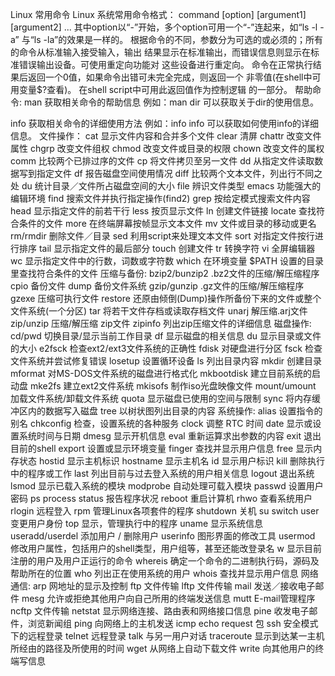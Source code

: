 Linux 常用命令
Linux 系统常用命令格式：
command [option] [argument1] [argument2] ...
其中option以“-”开始，多个option可用一个“-”连起来，如“ls -l -a” 与“ls -la”的效果是一样的。 根据命令的不同，参数分为可选的或必须的；所有的命令从标准输入接受输入，输出 结果显示在标准输出，而错误信息则显示在标准错误输出设备。可使用重定向功能对 这些设备进行重定向。
命令在正常执行结果后返回一个0值，如果命令出错可未完全完成，则返回一个 非零值(在shell中可用变量$?查看)。 在shell script中可用此返回值作为控制逻辑 的一部分。
帮助命令:
man 获取相关命令的帮助信息
例如：man dir 可以获取关于dir的使用信息。

info 获取相关命令的详细使用方法
例如：info info 可以获取如何使用info的详细信息。
文件操作：
cat 显示文件内容和合并多个文件
clear 清屏
chattr 改变文件属性
chgrp 改变文件组权
chmod 改变文件或目录的权限
chown 改变文件的属权
comm 比较两个已排过序的文件
cp 将文件拷贝至另一文件
dd 从指定文件读取数据写到指定文件
df 报告磁盘空间使用情况
diff 比较两个文本文件，列出行不同之处
du 统计目录／文件所占磁盘空间的大小
file 辨识文件类型
emacs 功能强大的编辑环境
find 搜索文件并执行指定操作(find2)
grep 按给定模式搜索文件内容
head 显示指定文件的前若干行
less 按页显示文件
ln 创建文件链接
locate 查找符合条件的文件
more 在终端屏幕按帧显示文本文件
mv 文件或目录的移动或更名
rm/rmdir 删除文件／目录
sed 利用script来处理文本文件
sort 对指定文件按行进行排序
tail 显示指定文件的最后部分
touch 创建文件
tr 转换字符
vi 全屏编辑器
wc 显示指定文件中的行数，词数或字符数
which 在环境变量 $PATH 设置的目录里查找符合条件的文件
压缩与备份:
bzip2/bunzip2 .bz2文件的压缩/解压缩程序
cpio 备份文件
dump 备份文件系统
gzip/gunzip .gz文件的压缩/解压缩程序
gzexe 压缩可执行文件
restore 还原由倾倒(Dump)操作所备份下来的文件或整个文件系统(一个分区)
tar 将若干文件存档或读取存档文件
unarj 解压缩.arj文件
zip/unzip 压缩/解压缩 zip文件
zipinfo 列出zip压缩文件的详细信息
磁盘操作:
cd/pwd 切换目录/显示当前工作目录
df 显示磁盘的相关信息
du 显示目录或文件的大小
e2fsck 检查ext2/ext3文件系统的正确性
fdisk 对硬盘进行分区
fsck 检查文件系统并尝试修复错误
losetup 设置循环设备
ls 列出目录内容
mkdir 创建目录
mformat 对MS-DOS文件系统的磁盘进行格式化
mkbootdisk 建立目前系统的启动盘
mke2fs 建立ext2文件系统
mkisofs 制作iso光盘映像文件
mount/umount 加载文件系统/卸载文件系统
quota 显示磁盘已使用的空间与限制
sync 将内存缓冲区内的数据写入磁盘
tree 以树状图列出目录的内容
系统操作:
alias 设置指令的别名
chkconfig 检查，设置系统的各种服务
clock 调整 RTC 时间
date 显示或设置系统时间与日期
dmesg 显示开机信息
eval 重新运算求出参数的内容
exit 退出目前的shell
export 设置或显示环境变量
finger 查找并显示用户信息
free 显示内存状态
hostid 显示主机标识
hostname 显示主机名
id 显示用户标识
kill 删除执行中的程序或工作
last 列出目前与过去登入系统的用户相关信息
logout 退出系统
lsmod 显示已载入系统的模块
modprobe 自动处理可载入模块
passwd 设置用户密码
ps process status 报告程序状况
reboot 重启计算机
rhwo 查看系统用户
rlogin 远程登入
rpm 管理Linux各项套件的程序
shutdown 关机
su switch user 变更用户身份
top 显示，管理执行中的程序
uname 显示系统信息
useradd/userdel 添加用户 / 删除用户
userinfo 图形界面的修改工具
usermod 修改用户属性，包括用户的shell类型，用户组等，甚至还能改登录名
w 显示目前注册的用户及用户正运行的命令
whereis 确定一个命令的二进制执行码，源码及帮助所在的位置
who 列出正在使用系统的用户
whois 查找并显示用户信息
网络通信:
arp 网地址的显示及控制
ftp 文件传输
lftp 文件传输
mail 发送／接收电子邮件
mesg 允许或拒绝其他用户向自己所用的终端发送信息
mutt E-mail管理程序
ncftp 文件传输
netstat 显示网络连接、路由表和网络接口信息
pine 收发电子邮件，浏览新闻组
ping 向网络上的主机发送 icmp echo request 包
ssh 安全模式下的远程登录
telnet 远程登录
talk 与另一用户对话
traceroute 显示到达某一主机所经由的路径及所使用的时间
wget 从网络上自动下载文件
write 向其他用户的终端写信息
